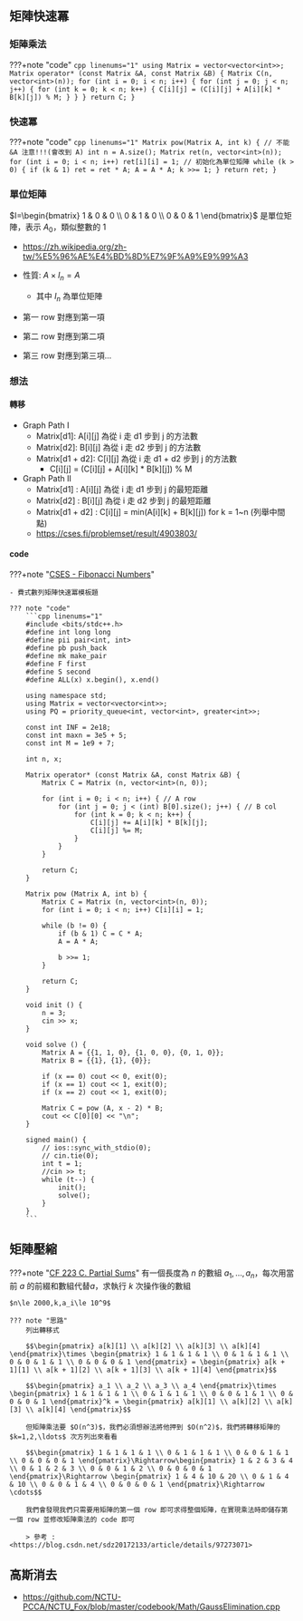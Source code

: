 ## 矩陣快速冪

### 矩陣乘法

???+note "code"
    ```cpp linenums="1"
    using Matrix = vector<vector<int>>;
    Matrix operator* (const Matrix &A, const Matrix &B) {
        Matrix C(n, vector<int>(n));
        for (int i = 0; i < n; i++) {
            for (int j = 0; j < n; j++) {
                for (int k = 0; k < n; k++) {
                    C[i][j] = (C[i][j] + A[i][k] * B[k][j]) % M;
                }
            }
        }
        return C;
    }
    ```

### 快速冪

???+note "code"
    ```cpp linenums="1"
    Matrix pow(Matrix A, int k) {
        // 不能 &A 注意!!!(會改到 A)
        int n = A.size();
        Matrix ret(n, vector<int>(n));
        for (int i = 0; i < n; i++) ret[i][i] = 1;
        // 初始化為單位矩陣
        while (k > 0) {
            if (k & 1) ret = ret * A;
            A = A * A;
            k >>= 1;
        }
        return ret;
    }
    ```

### 單位矩陣

$I=\begin{bmatrix} 1 & 0 & 0 \\ 0 & 1 & 0 \\ 0 & 0 & 1 \end{bmatrix}$ 是單位矩陣，表示 $A_0$，類似整數的 $1$

- https://zh.wikipedia.org/zh-tw/%E5%96%AE%E4%BD%8D%E7%9F%A9%E9%99%A3

- 性質: $A \times I_n=A$ 
    - 其中 $I_n$ 為單位矩陣

- 第一 row 對應到第一項

- 第二 row 對應到第二項

- 第三 row 對應到第三項...

### 想法

#### 轉移

- Graph Path I
    - Matrix[d1]: A[i][j] 為從 i 走 d1 步到 j 的方法數
    - Matrix[d2]: B[i][j] 為從 i 走 d2 步到 j 的方法數
    - Matrix[d1 + d2]: C[i][j] 為從 i 走 d1 + d2 步到 j 的方法數
        - C[i][j] = (C[i][j] + A[i][k] * B[k][j]) % M
- Graph Path II
    - Matrix[d1] : A[i][j] 為從 i 走 d1 步到 j 的最短距離
    - Matrix[d2] : B[i][j] 為從 i 走 d2 步到 j 的最短距離
    - Matrix[d1 + d2] : C[i][j] = min(A[i][k] + B[k][j]) for k = 1~n (列舉中間點)
    - https://cses.fi/problemset/result/4903803/

#### code

???+note "[CSES - Fibonacci Numbers](https://cses.fi/problemset/task/1722/)"

    - 費式數列矩陣快速冪模板題
	
	??? note "code"
        ```cpp linenums="1"
        #include <bits/stdc++.h>
        #define int long long
        #define pii pair<int, int>
        #define pb push_back
        #define mk make_pair
        #define F first
        #define S second
        #define ALL(x) x.begin(), x.end()

        using namespace std;
        using Matrix = vector<vector<int>>;
        using PQ = priority_queue<int, vector<int>, greater<int>>;

        const int INF = 2e18;
        const int maxn = 3e5 + 5;
        const int M = 1e9 + 7;

        int n, x;

        Matrix operator* (const Matrix &A, const Matrix &B) {
            Matrix C = Matrix (n, vector<int>(n, 0));

            for (int i = 0; i < n; i++) { // A row
                for (int j = 0; j < (int) B[0].size(); j++) { // B col
                    for (int k = 0; k < n; k++) {
                        C[i][j] += A[i][k] * B[k][j];
                        C[i][j] %= M;
                    }
                }
            }

            return C;
        }

        Matrix pow (Matrix A, int b) {
            Matrix C = Matrix (n, vector<int>(n, 0));
            for (int i = 0; i < n; i++) C[i][i] = 1;

            while (b != 0) {
                if (b & 1) C = C * A;
                A = A * A;

                b >>= 1;
            }

            return C;
        }

        void init () {
            n = 3;
            cin >> x;
        }

        void solve () {
            Matrix A = {{1, 1, 0}, {1, 0, 0}, {0, 1, 0}};
            Matrix B = {{1}, {1}, {0}};

            if (x == 0) cout << 0, exit(0);
            if (x == 1) cout << 1, exit(0);
            if (x == 2) cout << 1, exit(0);

            Matrix C = pow (A, x - 2) * B;
            cout << C[0][0] << "\n";
        } 

        signed main() {
            // ios::sync_with_stdio(0);
            // cin.tie(0);
            int t = 1;
            //cin >> t;
            while (t--) {
                init();
                solve();
            }
        } 
        ```

## 矩陣壓縮

???+note "[CF 223 C. Partial Sums](https://codeforces.com/contest/223/problem/C)"
	有一個長度為 $n$ 的數組 $a_1,\ldots ,a_n$，每次用當前 $a$ 的前綴和數組代替$a$，求執行 $k$ 次操作後的數組
	
	$n\le 2000,k,a_i\le 10^9$
	
	??? note "思路"
		列出轉移式
	
		$$\begin{pmatrix} a[k][1] \\ a[k][2] \\ a[k][3] \\ a[k][4] \end{pmatrix}\times \begin{pmatrix} 1 & 1 & 1 & 1 \\ 0 & 1 & 1 & 1 \\ 0 & 0 & 1 & 1 \\ 0 & 0 & 0 & 1 \end{pmatrix} = \begin{pmatrix} a[k + 1][1] \\ a[k + 1][2] \\ a[k + 1][3] \\ a[k + 1][4] \end{pmatrix}$$
		
		$$\begin{pmatrix} a_1 \\ a_2 \\ a_3 \\ a_4 \end{pmatrix}\times \begin{pmatrix} 1 & 1 & 1 & 1 \\ 0 & 1 & 1 & 1 \\ 0 & 0 & 1 & 1 \\ 0 & 0 & 0 & 1 \end{pmatrix}^k = \begin{pmatrix} a[k][1] \\ a[k][2] \\ a[k][3] \\ a[k][4] \end{pmatrix}$$
		
		但矩陣乘法要 $O(n^3)$，我們必須想辦法將他押到 $O(n^2)$，我們將轉移矩陣的 $k=1,2,\ldots$ 次方列出來看看
		
		$$\begin{pmatrix} 1 & 1 & 1 & 1 \\ 0 & 1 & 1 & 1 \\ 0 & 0 & 1 & 1 \\ 0 & 0 & 0 & 1 \end{pmatrix}\Rightarrow\begin{pmatrix} 1 & 2 & 3 & 4 \\ 0 & 1 & 2 & 3 \\ 0 & 0 & 1 & 2 \\ 0 & 0 & 0 & 1 \end{pmatrix}\Rightarrow \begin{pmatrix} 1 & 4 & 10 & 20 \\ 0 & 1 & 4 & 10 \\ 0 & 0 & 1 & 4 \\ 0 & 0 & 0 & 1 \end{pmatrix}\Rightarrow \cdots$$
		
		我們會發現我們只需要用矩陣的第一個 row 即可求得整個矩陣，在實現乘法時即儲存第一個 row 並修改矩陣乘法的 code 即可
		
		> 參考 : <https://blog.csdn.net/sdz20172133/article/details/97273071>
	
## 高斯消去

- <https://github.com/NCTU-PCCA/NCTU_Fox/blob/master/codebook/Math/GaussElimination.cpp>
